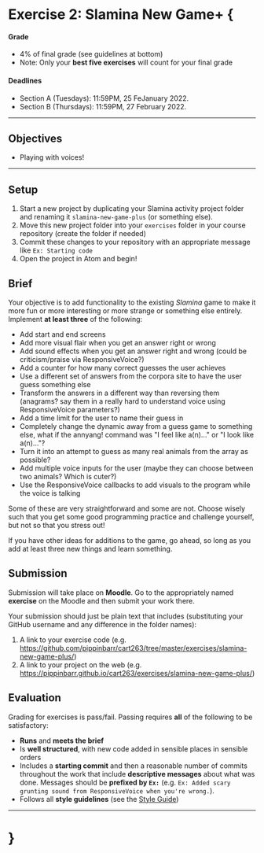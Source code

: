# Exercise 2: Slamina New Game+ {

#### Grade
- 4% of final grade (see guidelines at bottom)
- Note: Only your **best five exercises** will count for your final grade

#### Deadlines
- Section A (Tuesdays): 11:59PM, 25 FeJanuary 2022.
- Section B (Thursdays): 11:59PM, 27 February 2022.

---

## Objectives
* Playing with voices!

---

## Setup

1. Start a new project by duplicating your Slamina activity project folder and renaming it `slamina-new-game-plus` (or something else).
2. Move this new project folder into your `exercises` folder in your course repository (create the folder if needed)
3. Commit these changes to your repository with an appropriate message like `Ex: Starting code`
4. Open the project in Atom and begin!

## Brief

Your objective is to add functionality to the existing *Slamina* game to make it more fun or more interesting or more strange or something else entirely. Implement **at least three** of the following:

* Add start and end screens
* Add more visual flair when you get an answer right or wrong
* Add sound effects when you get an answer right and wrong (could be criticism/praise via ResponsiveVoice?)
* Add a counter for how many correct guesses the user achieves
* Use a different set of answers from the corpora site to have the user guess something else
* Transform the answers in a different way than reversing them (anagrams? say them in a really hard to understand voice using ResponsiveVoice parameters?)
* Add a time limit for the user to name their guess in
* Completely change the dynamic away from a guess game to something else, what if the annyang! command was "I feel like a(n)..." or "I look like a(n)..."?
* Turn it into an attempt to guess as many real animals from the array as possible?
* Add multiple voice inputs for the user (maybe they can choose between two animals? Which is cuter?)
* Use the ResponsiveVoice callbacks to add visuals to the program while the voice is talking

Some of these are very straightforward and some are not. Choose wisely such that you get some good programming practice and challenge yourself, but not so that you stress out!

If you have other ideas for additions to the game, go ahead, so long as you add at least three new things and learn something.

## Submission

Submission will take place on **Moodle**. Go to the appropriately named **exercise** on the Moodle and then submit your work there.

Your submission should just be plain text that includes (substituting your GitHub username and any difference in the folder names):

1. A link to your exercise code (e.g. https://github.com/pippinbarr/cart263/tree/master/exercises/slamina-new-game-plus/)
2. A link to your project on the web (e.g. https://pippinbarr.github.io/cart263/exercises/slamina-new-game-plus/)

## Evaluation

Grading for exercises is pass/fail. Passing requires **all** of the following to be satisfactory:

- **Runs** and **meets the brief**
- Is **well structured**, with new code added in sensible places in sensible orders
- Includes a **starting commit** and then a reasonable number of commits throughout the work that include **descriptive messages** about what was done. Messages should be **prefixed by `Ex:`** (e.g. `Ex: Added scary grunting sound from ResponsiveVoice when you're wrong.`).
- Follows all **style guidelines** (see the [Style Guide](../guides/style-guide.md))

---

# }
